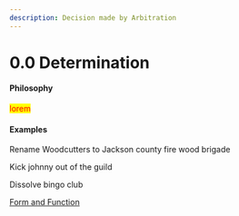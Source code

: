 ```yaml
---
description: Decision made by Arbitration
---
```


# 0.0 Determination

#### Philosophy

<mark style="color:red;">lorem</mark>

#### Examples

Rename Woodcutters to Jackson county fire wood brigade

Kick johnny out of the guild

Dissolve bingo club

[Form and Function](../../../blue-paper/1.9-community-governance-structure/1.0-determination.md)
